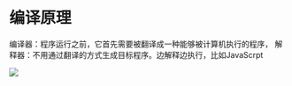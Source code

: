 # 编译原理
编译器：程序运行之前，它首先需要被翻译成一种能够被计算机执行的程序，
解释器：不用通过翻译的方式生成目标程序。边解释边执行，比如JavaScrpt

![](https://img-blog.csdn.net/20160918194226830)
